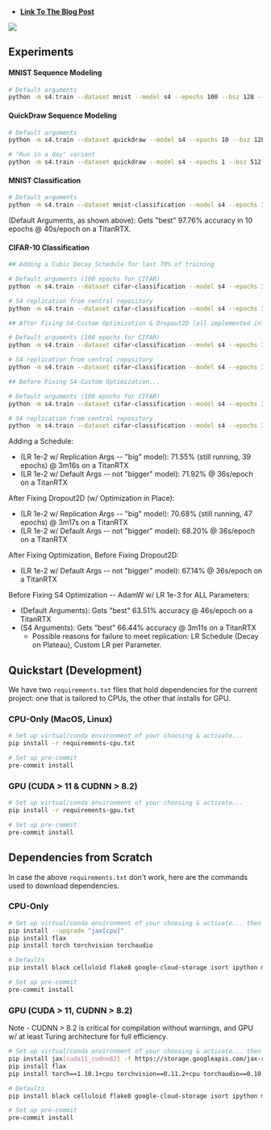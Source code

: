 
* **[Link To The Blog Post](https://srush.github.io/annotated-s4)**


<a href="https://srush.github.io/annotated-s4"><img src="https://user-images.githubusercontent.com/35882/149201164-1723a44a-f34b-467c-94b0-ffda5ebcabbb.png"></a>



## Experiments

#### MNIST Sequence Modeling

```bash
# Default arguments
python -m s4.train --dataset mnist --model s4 --epochs 100 --bsz 128 --d_model 128 --ssm_n 64
```

#### QuickDraw Sequence Modeling

```bash
# Default arguments
python -m s4.train --dataset quickdraw --model s4 --epochs 10 --bsz 128 --d_model 128 --ssm_n 64

# "Run in a day" variant
python -m s4.train --dataset quickdraw --model s4 --epochs 1 --bsz 512 --d_model 256 --ssm_n 64 --p_dropout 0.05
```

#### MNIST Classification

```bash
# Default arguments
python -m s4.train --dataset mnist-classification --model s4 --epochs 10 --bsz 128 --d_model 128 --ssm_n 64
```

(Default Arguments, as shown above): Gets "best" 97.76% accuracy in 10 epochs @ 40s/epoch on a TitanRTX.

#### CIFAR-10 Classification

```bash
## Adding a Cubic Decay Schedule for last 70% of training

# Default arguments (100 epochs for CIFAR)
python -m s4.train --dataset cifar-classification --model s4 --epochs 100 --bsz 128 --d_model 128 --ssm_n 64 --lr 1e-2 --lr_schedule

# S4 replication from central repository
python -m s4.train --dataset cifar-classification --model s4 --epochs 100 --bsz 64 --d_model 512 --ssm_n 64 --lr 1e-2 --lr_schedule

## After Fixing S4-Custom Optimization & Dropout2D (all implemented inline now... can add flags if desired)

# Default arguments (100 epochs for CIFAR)
python -m s4.train --dataset cifar-classification --model s4 --epochs 100 --bsz 128 --d_model 128 --ssm_n 64 --lr 1e-2

# S4 replication from central repository
python -m s4.train --dataset cifar-classification --model s4 --epochs 100 --bsz 64 --d_model 512 --ssm_n 64 --lr 1e-2

## Before Fixing S4-Custom Optimization...

# Default arguments (100 epochs for CIFAR)
python -m s4.train --dataset cifar-classification --model s4 --epochs 100 --bsz 128 --d_model 128 --ssm_n 64

# S4 replication from central repository
python -m s4.train --dataset cifar-classification --model s4 --epochs 100 --bsz 64 --d_model 512 --ssm_n 64
```

Adding a Schedule:
- (LR 1e-2 w/ Replication Args -- "big" model): 71.55% (still running, 39 epochs) @ 3m16s on a TitanRTX
- (LR 1e-2 w/ Default Args -- not "bigger" model): 71.92% @ 36s/epoch on a TitanRTX

After Fixing Dropout2D (w/ Optimization in Place):
- (LR 1e-2 w/ Replication Args -- "big" model): 70.68% (still running, 47 epochs) @ 3m17s on a TitanRTX
- (LR 1e-2 w/ Default Args -- not "bigger" model): 68.20% @ 36s/epoch on a TitanRTX

After Fixing Optimization, Before Fixing Dropout2D:
- (LR 1e-2 w/ Default Args -- not "bigger" model): 67.14% @ 36s/epoch on a TitanRTX 

Before Fixing S4 Optimization -- AdamW w/ LR 1e-3 for ALL Parameters:

- (Default Arguments): Gets "best" 63.51% accuracy @ 46s/epoch on a TitanRTX
- (S4 Arguments): Gets "best" 66.44% accuracy @ 3m11s on a TitanRTX
    + Possible reasons for failure to meet replication: LR Schedule (Decay on Plateau), Custom LR per Parameter.

## Quickstart (Development)

We have two `requirements.txt` files that hold dependencies for the current project: one that is tailored to CPUs,
the other that installs for GPU.

### CPU-Only (MacOS, Linux)

```bash
# Set up virtual/conda environment of your choosing & activate...
pip install -r requirements-cpu.txt

# Set up pre-commit
pre-commit install
```

### GPU (CUDA > 11 & CUDNN > 8.2)

```bash
# Set up virtual/conda environment of your choosing & activate...
pip install -r requirements-gpu.txt

# Set up pre-commit
pre-commit install
```

## Dependencies from Scratch

In case the above `requirements.txt` don't work, here are the commands used to download dependencies.

### CPU-Only

```bash
# Set up virtual/conda environment of your choosing & activate... then install the following:
pip install --upgrade "jax[cpu]"
pip install flax
pip install torch torchvision torchaudio

# Defaults
pip install black celluloid flake8 google-cloud-storage isort ipython matplotlib pre-commit seaborn tensorflow tqdm

# Set up pre-commit
pre-commit install
```

### GPU (CUDA > 11, CUDNN > 8.2)

Note - CUDNN > 8.2 is critical for compilation without warnings, and GPU w/ at least Turing architecture for full
efficiency.

```bash
# Set up virtual/conda environment of your choosing & activate... then install the following:
pip install jax[cuda11_cudnn82] -f https://storage.googleapis.com/jax-releases/jax_releases.html
pip install flax
pip install torch==1.10.1+cpu torchvision==0.11.2+cpu torchaudio==0.10.1+cpu -f https://download.pytorch.org/whl/cpu/torch_stable.html

# Defaults
pip install black celluloid flake8 google-cloud-storage isort ipython matplotlib pre-commit seaborn tensorflow tqdm

# Set up pre-commit
pre-commit install
```
